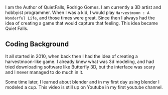I am the Author of QuietFalls, Rodrigo Gomes. I am currently a 3D artist and hobbyist programmer.
When I was a kid, I would play `Harvestmoon : A Wonderful Life`, and those times were great.
Since then I always had the idea of creating a game that would capture that feeling.
This idea became Quiet Falls. 

## Coding Background
It all started in 2010, when back then I had the idea of creating a harvestmoon-like game. I already knew what was 3d modeling, and had tried downloading software like Butterfly 3D, but the interface was scary and I never managed to do much in it.

Some time later, I learned about blender and in my first day using blender I modeled a cup. This video is still up on Youtube in my first youtube channel.